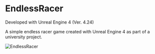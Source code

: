 # EndlessRacer

Developed with Unreal Engine 4 (Ver. 4.24)

A simple endless racer game created with Unreal Engine 4 as part of a university project.

![EndlessRacer](https://user-images.githubusercontent.com/26629624/77254263-3c25ec80-6c60-11ea-9125-99d9a7ce7d48.gif)
